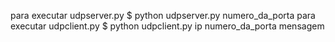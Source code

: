 para executar udpserver.py
$ python udpserver.py numero_da_porta
para executar udpclient.py
$ python udpclient.py ip numero_da_porta mensagem